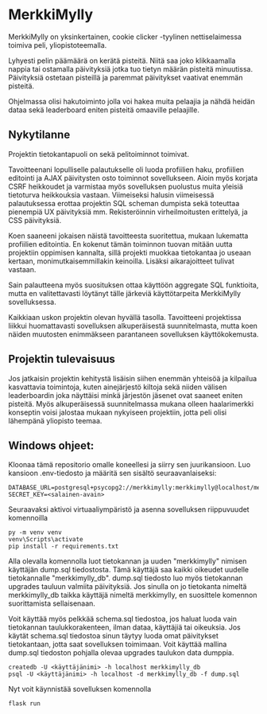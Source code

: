 # MerkkiMylly

MerkkiMylly on yksinkertainen, cookie clicker -tyylinen nettiselaimessa toimiva peli, yliopistoteemalla. 

Lyhyesti pelin päämäärä on kerätä pisteitä. Niitä saa joko klikkaamalla nappia tai ostamalla päivityksiä jotka tuo tietyn määrän pisteitä minuutissa. Päivityksiä ostetaan pisteillä ja paremmat päivitykset vaativat enemmän pisteitä. 

Ohjelmassa olisi hakutoiminto jolla voi hakea muita pelaajia ja nähdä heidän dataa sekä leaderboard eniten pisteitä omaaville pelaajille.

## Nykytilanne

Projektin tietokantapuoli on sekä pelitoiminnot toimivat.

Tavoitteenani lopulliselle palautukselle oli luoda profiilien haku, profiilien editointi ja AJAX päivitysten osto toiminnot sovellukseen. Aioin myös korjata CSRF heikkoudet ja varmistaa myös sovelluksen puolustus muita yleisiä tietoturva heikkouksia vastaan. Viimeiseksi halusin viimeisessä palautuksessa erottaa projektin SQL scheman dumpista sekä toteuttaa pienempiä UX päivityksiä mm. Rekisteröinnin virheilmoitusten erittelyä, ja CSS päivityksiä. 

Koen saaneeni jokaisen näistä tavoitteesta suoritettua, mukaan lukematta profiilien editointia. En kokenut tämän toiminnon tuovan mitään uutta projektiin oppimisen kannalta, sillä projekti muokkaa tietokantaa jo useaan kertaan, monimutkaisemmillakin keinoilla. Lisäksi aikarajoitteet tulivat vastaan. 

Sain palautteena myös suosituksen ottaa käyttöön aggregate SQL funktioita, mutta en valitettavasti löytänyt tälle järkeviä käyttötarpeita MerkkiMylly sovelluksessa. 

Kaikkiaan uskon projektin olevan hyvällä tasolla. Tavoitteeni projektissa liikkui huomattavasti sovelluksen alkuperäisestä suunnitelmasta, mutta koen näiden muutosten enimmäkseen parantaneen sovelluksen käyttökokemusta. 

## Projektin tulevaisuus 

Jos jatkaisin projektin kehitystä lisäisin siihen enemmän yhteisöä ja kilpailua kasvattavia toimintoja, kuten ainejärjestö kiltoja sekä niiden välisen leaderboardin joka näyttäisi minkä järjestön jäsenet ovat saaneet eniten pisteitä. Myös alkuperäisessä suunnitelmassa mukana olleen haalarimerkki konseptin voisi jalostaa mukaan nykyiseen projektiin, jotta peli olisi lähempänä yliopisto teemaa. 

## Windows ohjeet:

Kloonaa tämä repositorio omalle koneellesi ja siirry sen juurikansioon. Luo kansioon .env-tiedosto ja määritä sen sisältö seuraavanlaiseksi:

```
DATABASE_URL=postgresql+psycopg2://merkkimylly:merkkimylly@localhost/merkkimylly_db
SECRET_KEY=<salainen-avain>
```

Seuraavaksi aktivoi virtuaaliympäristö ja asenna sovelluksen riippuvuudet komennoilla

```
py -m venv venv
venv\Scripts\activate
pip install -r requirements.txt
```

Alla olevalla komennolla luot tietokannan ja uuden "merkkimylly" nimisen käyttäjän dump.sql tiedostosta. Tämä käyttäjä saa kaikki oikeudet uudelle tietokannalle "merkkimylly_db". dump.sql tiedosto luo myös tietokannan upgrades tauluun valmiita päivityksiä. Jos sinulla on jo tietokanta nimeltä merkkimylly_db taikka käyttäjä nimeltä merkkimylly, en suosittele komennon suorittamista sellaisenaan.

Voit käyttää myös pelkkää schema.sql tiedostoa, jos haluat luoda vain tietokannan taulukkorakenteen, ilman dataa, käyttäjiä tai oikeuksia. Jos käytät schema.sql tiedostoa sinun täytyy luoda omat päivitykset tietokantaan, jotta saat sovelluksen toimimaan. Voit käyttää mallina dump.sql tiedoston pohjalla olevaa upgrades taulukon data dumppia. 

```
createdb -U <käyttäjänimi> -h localhost merkkimylly_db
psql -U <käyttäjänimi> -h localhost -d merkkimylly_db -f dump.sql
```

Nyt voit käynnistää sovelluksen komennolla

```
flask run
```
